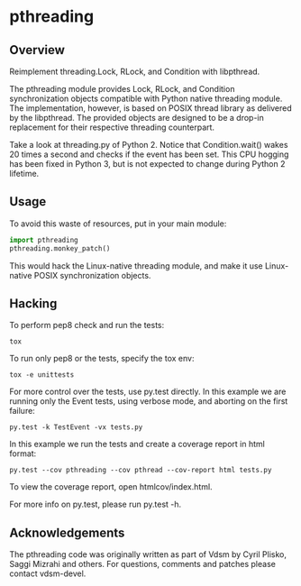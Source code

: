 # pthreading

## Overview

Reimplement threading.Lock, RLock, and Condition with libpthread.

The pthreading module provides Lock, RLock, and Condition
synchronization objects compatible with Python native threading module.
The implementation, however, is based on POSIX thread library as
delivered by the libpthread. The provided objects are designed to be a
drop-in replacement for their respective threading counterpart.

Take a look at threading.py of Python 2. Notice that Condition.wait()
wakes 20 times a second and checks if the event has been set. This CPU
hogging has been fixed in Python 3, but is not expected to change during
Python 2 lifetime.

## Usage

To avoid this waste of resources, put in your main module:

```python
import pthreading
pthreading.monkey_patch()
```

This would hack the Linux-native threading module, and make it use
Linux-native POSIX synchronization objects.

## Hacking

To perform pep8 check and run the tests:

    tox

To run only pep8 or the tests, specify the tox env:

    tox -e unittests

For more control over the tests, use py.test directly. In this example
we are running only the Event tests, using verbose mode, and aborting on
the first failure:

    py.test -k TestEvent -vx tests.py

In this example we run the tests and create a coverage report in html
format:

    py.test --cov pthreading --cov pthread --cov-report html tests.py

To view the coverage report, open htmlcov/index.html.

For more info on py.test, please run py.test -h.

## Acknowledgements

The pthreading code was originally written as part of Vdsm by Cyril
Plisko, Saggi Mizrahi and others. For questions, comments and patches
please contact vdsm-devel.
